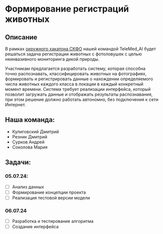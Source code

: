 # Формирование регистраций животных

## Описание
В рамках [окружного хакатона СКФО](https://hacks-ai.ru/events/1077377 ) нашей командой TeleMed_AI будет
решаться задача регистрации животных с фотоловушек с целью неинвазивного мониторинга дикой природы.

Участникам предлагается разработать систему, которая способна точно распознавать, классифицировать животных на фотографиях,
формировать и регистрировать данные о нахождении определяемого числа животных каждого класса в локации в каждый конкретный
момент времени. Система требует реализации интерфейса, который позволит загружать данные и отображать результаты распознавания,
при этом решение должно работать автономно, без подключения к сети Интернет.

## Наша команда:
- Кулиговский Дмитрий
- Резник Дмитрий
- Сурков Андрей
- Соколова Мария

## Задачи:
### 05.07.24:
* [ ] Анализ данных
* [ ] Формирование концепции проекта
* [ ] Реализация тестовой версии модели
### 06.07.24
* [ ] Разработка и тестирование алгоритма
* [ ] Создание интерфейса
